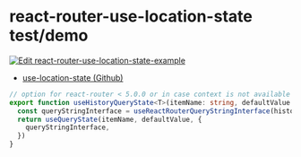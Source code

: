 # react-router-use-location-state test/demo

[![Edit react-router-use-location-state-example](https://codesandbox.io/static/img/play-codesandbox.svg)](https://codesandbox.io/s/github/xiel/location-state/tree/master/src/examples/react-router-use-location-state?fontsize=14&module=%2Fsrc%2Fpages%2FQueryStateDemo.tsx)

- [use-location-state (Github)](https://github.com/xiel/location-state/tree/master/src/packages/use-location-state)

````typescript
// option for react-router < 5.0.0 or in case context is not available (anymore)
export function useHistoryQueryState<T>(itemName: string, defaultValue: T, history: H.History) {
  const queryStringInterface = useReactRouterQueryStringInterface(history)
  return useQueryState(itemName, defaultValue, {
    queryStringInterface,
  })
}
````
